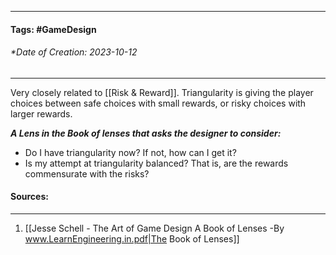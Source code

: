 __________________________________________________________________________
#### **Tags:** #GameDesign 
###### *Date of Creation: 2023-10-12
__________________________________________________________________________

Very closely related to [[Risk & Reward]]. Triangularity is giving the player choices between safe choices with small rewards, or risky choices with larger rewards.

***A Lens in the Book of lenses that asks the designer to consider:***
- Do I have triangularity now? If not, how can I get it?
- Is my attempt at triangularity balanced? That is, are the rewards commensurate with the risks?
#### Sources:
__________________________________________________________________________
1. [[Jesse Schell - The Art of Game Design A Book of Lenses -By www.LearnEngineering.in.pdf|The Book of Lenses]]